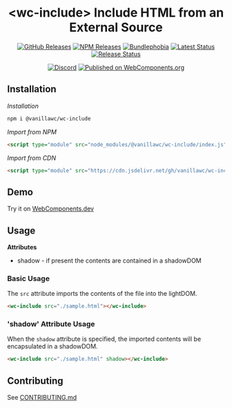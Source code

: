 <h1 align="center">&lt;wc-include&gt; Include HTML from an External Source</h1>

<div align="center">
  <a href="https://github.com/vanillawc/wc-include/releases"><img src="https://badgen.net/github/tag/vanillawc/wc-include" alt="GitHub Releases"></a>
  <a href="https://www.npmjs.com/package/@vanillawc/wc-include"><img src="https://badgen.net/npm/v/@vanillawc/wc-include" alt="NPM Releases"></a>
  <a href="https://bundlephobia.com/result?p=@vanillawc/wc-include"><img src="https://badgen.net/bundlephobia/minzip/@vanillawc/wc-include" alt="Bundlephobia"></a>
  <a href="https://github.com/vanillawc/wc-include/actions"><img src="https://github.com/vanillawc/wc-include/workflows/Latest/badge.svg" alt="Latest Status"></a>
  <a href="https://github.com/vanillawc/wc-include/actions"><img src="https://github.com/vanillawc/wc-include/workflows/Release/badge.svg" alt="Release Status"></a>

  <a href="https://discord.gg/aSWYgtybzV"><img alt="Discord" src="https://img.shields.io/discord/723296249121603604?color=%23738ADB"></a>
  <a href="https://www.webcomponents.org/element/vanillawc/wc-include"><img src="https://img.shields.io/badge/webcomponents.org-published-blue.svg" alt="Published on WebComponents.org"></a>
</div>

## Installation

*Installation*
```sh
npm i @vanillawc/wc-include
```

*Import from NPM*
```html
<script type="module" src="node_modules/@vanillawc/wc-include/index.js"></script>
```

*Import from CDN*
```html
<script type="module" src="https://cdn.jsdelivr.net/gh/vanillawc/wc-include@1/index.js"></script>
```

## Demo

Try it on [WebComponents.dev](https://webcomponents.dev/edit/zNPKE4KD6k8Lz8wVfHne?sv=1&pm=1)

## Usage

**Attributes**

- shadow - if present the contents are contained in a shadowDOM

### Basic Usage

The `src` attribute imports the contents of the file into the lightDOM.

```html
<wc-include src="./sample.html"></wc-include>
```

### 'shadow' Attribute Usage

When the `shadow` attribute is specified, the imported contents will be encapsulated in a shadowDOM.

```html
<wc-include src="./sample.html" shadow></wc-include>
```

## Contributing

See [CONTRIBUTING.md](https://github.com/vanillawc/vanillawc/blob/main/CONTRIBUTING.md)

